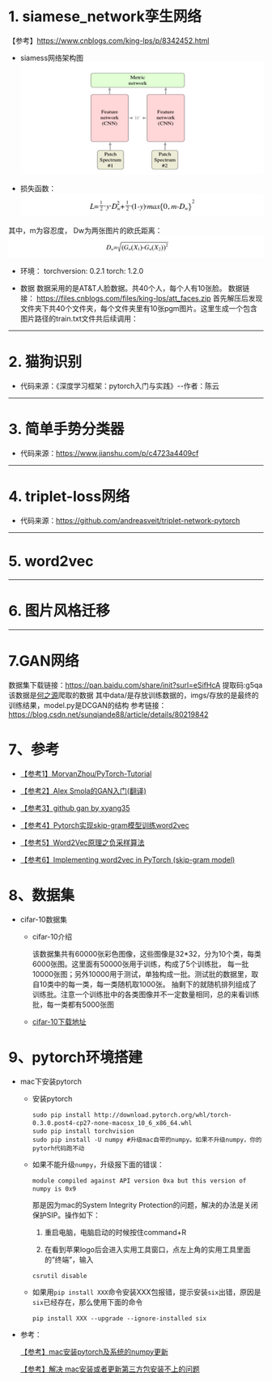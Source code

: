 

# 1. siamese_network孪生网络

【参考】https://www.cnblogs.com/king-lps/p/8342452.html

+ siamess网络架构图
![IMAGE](imgs/siamess.png)

+ 损失函数：
![IMAGE](imgs/siamess_loss.png)

其中，m为容忍度， Dw为两张图片的欧氏距离：
![IMAGE](imgs/siamess_dw.png)

+ 环境：
    torchversion: 0.2.1
    torch: 1.2.0

+ 数据
    数据采用的是AT&T人脸数据。共40个人，每个人有10张脸。
    数据链接： https://files.cnblogs.com/files/king-lps/att_faces.zip
    首先解压后发现文件夹下共40个文件夹，每个文件夹里有10张pgm图片。这里生成一个包含图片路径的train.txt文件共后续调用：

-------------
# 2. 猫狗识别

+ 代码来源：《深度学习框架：pytorch入门与实践》--作者：陈云



--------------
# 3. 简单手势分类器

+ 代码来源：https://www.jianshu.com/p/c4723a4409cf


-----------------
# 4. triplet-loss网络

+ 代码来源：https://github.com/andreasveit/triplet-network-pytorch


----------------
# 5. word2vec



-----------------
# 6. 图片风格迁移



-----------
# 7.GAN网络

数据集下载链接：https://pan.baidu.com/share/init?surl=eSifHcA
提取码:g5qa
该数据是[何之源](https://www.zhihu.com/people/he-zhi-yuan-16)爬取的数据
其中data/是存放训练数据的，imgs/存放的是最终的训练结果，model.py是DCGAN的结构
参考链接：https://blog.csdn.net/sunqiande88/article/details/80219842


# 7、参考

+ [【参考1】MorvanZhou/PyTorch-Tutorial](https://github.com/MorvanZhou/PyTorch-Tutorial)

+ [【参考2】Alex Smola的GAN入门(翻译)](https://xyang35.github.io/2017/08/22/GAN-2/)

+ [【参考3】github gan by xyang35](https://github.com/xyang35/Introduction-to-GAN)

+ [【参考4】Pytorch实现skip-gram模型训练word2vec](https://cloud.tencent.com/developer/article/1087003)

+ [【参考5】Word2Vec原理之负采样算法](http://qiancy.com/2016/08/24/word2vec-negative-sampling/)

+ [【参考6】Implementing word2vec in PyTorch (skip-gram model)](https://towardsdatascience.com/implementing-word2vec-in-pytorch-skip-gram-model-e6bae040d2fb)

# 8、数据集

+ cifar-10数据集
    + cifar-10介绍

        该数据集共有60000张彩色图像，这些图像是32*32，分为10个类，每类6000张图。这里面有50000张用于训练，构成了5个训练批，
         每一批10000张图；另外10000用于测试，单独构成一批。测试批的数据里，取自10类中的每一类，每一类随机取1000张。
         抽剩下的就随机排列组成了训练批。注意一个训练批中的各类图像并不一定数量相同，总的来看训练批，每一类都有5000张图

    + [cifar-10下载地址](http://www.cs.toronto.edu/~kriz/cifar.html)

# 9、pytorch环境搭建
+  mac下安装pytorch 
    + 安装pytorch
       ```shell
       sudo pip install http://download.pytorch.org/whl/torch-0.3.0.post4-cp27-none-macosx_10_6_x86_64.whl 
       sudo pip install torchvision 
       sudo pip install -U numpy #升级mac自带的numpy。如果不升级numpy，你的pytorh代码跑不动
       ```

    + 如果不能升级`numpy`，升级报下面的错误：
      ```shell
      module compiled against API version 0xa but this version of numpy is 0x9
      ```

      那是因为mac的System Integrity Protection的问题，解决的办法是关闭保护SIP。操作如下： 

      1. 重启电脑，电脑启动的时候按住command+R 

      2. 在看到苹果logo后会进入实用工具窗口，点左上角的实用工具里面的”终端”，输入 

      ```shell
      csrutil disable
      ```

    + 如果用`pip install XXX`命令安装XXX包报错，提示安装`six`出错，原因是`six`已经存在，那么使用下面的命令
      ```shell
      pip install XXX --upgrade --ignore-installed six
      ```

+ 参考：

    [【参考】mac安装pytorch及系统的numpy更新](https://blog.csdn.net/fengtanyu3470/article/details/79080207)

    [【参考】解决 mac安装或者更新第三方包安装不上的问题](https://blog.csdn.net/helloxiaozhe/article/details/78603183)








